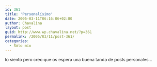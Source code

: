 ```yaml
---
id: 361
title: 'Personalísimo'
date: 2005-03-11T06:16:06+02:00
author: Chavalina
layout: post
guid: http://www.wp.chavalina.net/?p=361
permalink: /2005/03/11/post-361/
categories:
  - Sólo mío
---
```

lo siento pero creo que os espera una buena tanda de posts personales…